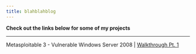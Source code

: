 ```yaml
---
title: blahblahblog
---
```


**Check out the links below for some of my projects**

---------------
Metasploitable 3 - Vulnerable Windows Server 2008 | [Walkthrough Pt. 1](https://asme11ygrandmother.github.io/metasploitable3)

